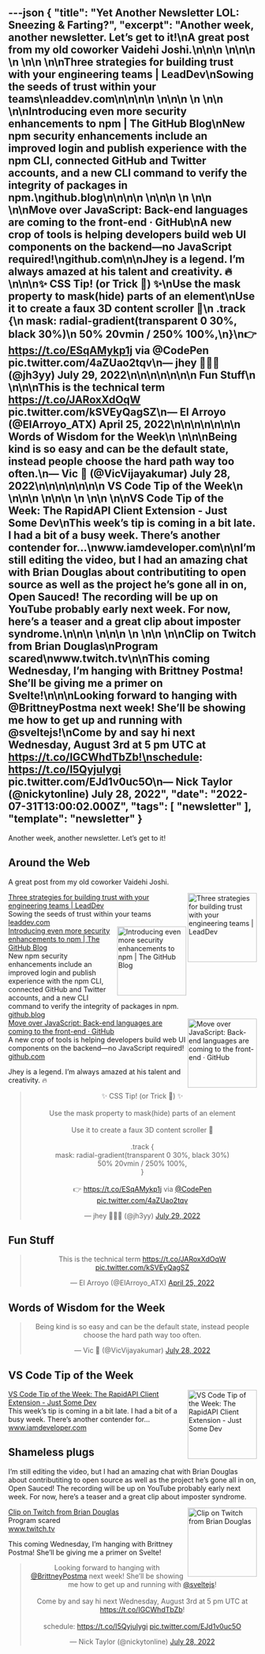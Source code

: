 ---json
{
  "title": "Yet Another Newsletter LOL: Sneezing & Farting?",
  "excerpt": "Another week, another newsletter. Let’s get to it!\nA great post from my old coworker Vaidehi Joshi.\n\n\n          \n\n\n \n          \n\n          \n\nThree strategies for building trust with your engineering teams | LeadDev\nSowing the seeds of trust within your teams\nleaddev.com\n\n\n\n          \n\n\n \n          \n\n          \n\nIntroducing even more security enhancements to npm | The GitHub Blog\nNew npm security enhancements include an improved login and publish experience with the npm CLI, connected GitHub and Twitter accounts, and a new CLI command to verify the integrity of packages in npm.\ngithub.blog\n\n\n\n          \n\n\n \n          \n\n          \n\nMove over JavaScript: Back-end languages are coming to the front-end · GitHub\nA new crop of tools is helping developers build web UI components on the backend—no JavaScript required!\ngithub.com\n\nJhey is a legend. I’m always amazed at his talent and creativity. 🔥\n\n\n✨ CSS Tip! (or Trick 🤔) ✨\nUse the mask property to mask(hide) parts of an element\nUse it to create a faux 3D content scroller 🤿\n .track {\n  mask: radial-gradient(transparent 0 30%, black 30%)\n              50% 20vmin / 250% 100%,\n}\n👉 https://t.co/ESqAMykp1j via @CodePen pic.twitter.com/4aZUao2tqv\n— jhey 🔨🐻✨ (@jh3yy) July 29, 2022\n\n\n\n\n\n\n      Fun Stuff\n    \n\n\nThis is the technical term https://t.co/JARoxXdOqW pic.twitter.com/kSVEyQagSZ\n— El Arroyo (@ElArroyo_ATX) April 25, 2022\n\n\n\n\n\n\n      Words of Wisdom for the Week\n    \n\n\nBeing kind is so easy and can be the default state, instead people choose the hard path way too often.\n— Vic 🌮 (@VicVijayakumar) July 28, 2022\n\n\n\n\n\n\n      VS Code Tip of the Week\n    \n\n\n          \n\n\n \n          \n\n          \n\nVS Code Tip of the Week: The RapidAPI Client Extension - Just Some Dev\nThis week’s tip is coming in a bit late. I had a bit of a busy week. There’s another contender for…\nwww.iamdeveloper.com\n\nI’m still editing the video, but I had an amazing chat with Brian Douglas about contributiting to open source as well as the project he’s gone all in on, Open Sauced! The recording will be up on YouTube probably early next week. For now, here’s a teaser and a great clip about imposter syndrome.\n\n\n          \n\n\n \n          \n\n          \n\nClip on Twitch from Brian Douglas\nProgram scared\nwww.twitch.tv\n\nThis coming Wednesday, I’m hanging with Brittney Postma! She’ll be giving me a primer on Svelte!\n\n\nLooking forward to hanging with @BrittneyPostma next week! She’ll be showing me how to get up and running with @sveltejs!\nCome by and say hi next Wednesday, August 3rd at 5 pm UTC at https://t.co/IGCWhdTbZb!\nschedule: https://t.co/I5QyjuIygi pic.twitter.com/EJd1v0uc5O\n— Nick Taylor (@nickytonline) July 28, 2022",
  "date": "2022-07-31T13:00:02.000Z",
  "tags": [
    "newsletter"
  ],
  "template": "newsletter"
}
---

<p>Another week, another newsletter. Let’s get to it!</p>

<h2>
      Around the Web
    </h2>

<p>A great post from my old coworker Vaidehi Joshi.</p>

<tr><td align="left" ><div >

<a href="https://leaddev.com/building-happy-teams/three-strategies-building-trust-your-engineering-teams?utm_campaign=Yet%20Another%20Newsletter%20LOL&amp;utm_medium=Social&amp;utm_source=Twitter#Echobox=1659110483"  target="_blank">
<img align="right" alt="Three strategies for building trust with your engineering teams | LeadDev"  height="140" src="https://s3.amazonaws.com/revue/items/images/017/210/130/thumb/Three_20strategies_20for_20building_20trust_20with_20your_20engineering_20teams.png?1659272302"  width="140"/>
</a> 
<div>
<div  ><a href="https://leaddev.com/building-happy-teams/three-strategies-building-trust-your-engineering-teams?utm_campaign=Yet%20Another%20Newsletter%20LOL&amp;utm_medium=Social&amp;utm_source=Twitter#Echobox=1659110483"  target="_blank">Three strategies for building trust with your engineering teams | LeadDev</a></div>
<div  ><div  >Sowing the seeds of trust within your teams</div>
</div>
<div  ><a href="https://leaddev.com/building-happy-teams/three-strategies-building-trust-your-engineering-teams?utm_campaign=Yet%20Another%20Newsletter%20LOL&amp;utm_medium=Social&amp;utm_source=Twitter#Echobox=1659110483"  target="_blank">leaddev.com</a></div>
</div>
</div></td></tr>

<tr><td align="left" ><div >

<a href="https://github.blog/2022-07-26-introducing-even-more-security-enhancements-to-npm/"  target="_blank">
<img align="right" alt="Introducing even more security enhancements to npm | The GitHub Blog"  height="140" src="https://s3.amazonaws.com/revue/items/images/017/204/735/thumb/npm-github.png?1659226206"  width="140"/>
</a> 
<div>
<div  ><a href="https://github.blog/2022-07-26-introducing-even-more-security-enhancements-to-npm/"  target="_blank">Introducing even more security enhancements to npm | The GitHub Blog</a></div>
<div  ><div  >New npm security enhancements include an improved login and publish experience with the npm CLI, connected GitHub and Twitter accounts, and a new CLI command to verify the integrity of packages in npm.</div>
</div>
<div  ><a href="https://github.blog/2022-07-26-introducing-even-more-security-enhancements-to-npm/"  target="_blank">github.blog</a></div>
</div>
</div></td></tr>

<tr><td align="left" ><div >

<a href="https://github.com/readme/featured/server-side-languages-for-front-end"  target="_blank">
<img align="right" alt="Move over JavaScript: Back-end languages are coming to the front-end · GitHub"  height="140" src="https://s3.amazonaws.com/revue/items/images/017/204/747/thumb/1200x628-ReadMe-FB_Post-Liveview_2x.jpg?1659226368"  width="140"/>
</a> 
<div>
<div  ><a href="https://github.com/readme/featured/server-side-languages-for-front-end"  target="_blank">Move over JavaScript: Back-end languages are coming to the front-end · GitHub</a></div>
<div  ><div  >A new crop of tools is helping developers build web UI components on the backend—no JavaScript required!</div>
</div>
<div  ><a href="https://github.com/readme/featured/server-side-languages-for-front-end"  target="_blank">github.com</a></div>
</div>
</div></td></tr>

<p>Jhey is a legend. I’m always amazed at his talent and creativity. 🔥</p>

<p><html><body><div><blockquote align="center"  data-dnt="true"><p dir="ltr" lang="en">✨ CSS Tip! (or Trick 🤔) ✨<br/><br/>Use the mask property to mask(hide) parts of an element<br/><br/>Use it to create a faux 3D content scroller 🤿<br/> <br/>.track {<br/>  mask: radial-gradient(transparent 0 30%, black 30%)<br/>              50% 20vmin / 250% 100%,<br/>}<br/><br/>👉 <a href="https://t.co/ESqAMykp1j">https://t.co/ESqAMykp1j</a> via <a href="https://twitter.com/CodePen?ref_src=twsrc%5Etfw">@CodePen</a> <a href="https://t.co/4aZUao2tqv">pic.twitter.com/4aZUao2tqv</a></p>— jhey 🔨🐻✨ (@jh3yy) <a href="https://twitter.com/jh3yy/status/1552822610274054145?ref_src=twsrc%5Etfw">July 29, 2022</a></blockquote></p>
<script async="" charset="utf-8" src="https://platform.twitter.com/widgets.js"></script>
<p></div></body></html></p>
<h2>
      Fun Stuff
    </h2>

<p><html><body><div><blockquote align="center"  data-dnt="true"><p dir="ltr" lang="en">This is the technical term <a href="https://t.co/JARoxXdOqW">https://t.co/JARoxXdOqW</a> <a href="https://t.co/kSVEyQagSZ">pic.twitter.com/kSVEyQagSZ</a></p>— El Arroyo (@ElArroyo_ATX) <a href="https://twitter.com/ElArroyo_ATX/status/1518656575338074112?ref_src=twsrc%5Etfw">April 25, 2022</a></blockquote></p>
<script async="" charset="utf-8" src="https://platform.twitter.com/widgets.js"></script>
<p></div></body></html></p>
<h2>
      Words of Wisdom for the Week
    </h2>

<p><html><body><div><blockquote align="center"  data-conversation="none" data-dnt="true"><p dir="ltr" lang="en">Being kind is so easy and can be the default state, instead people choose the hard path way too often.</p>— Vic 🌮 (@VicVijayakumar) <a href="https://twitter.com/VicVijayakumar/status/1552634276969078794?ref_src=twsrc%5Etfw">July 28, 2022</a></blockquote></p>
<script async="" charset="utf-8" src="https://platform.twitter.com/widgets.js"></script>
<p></div></body></html></p>
<h2>
      VS Code Tip of the Week
    </h2>

<tr><td align="left" ><div >

<a href="https://www.iamdeveloper.com/vscodetips/2022/vs-code-tip-of-the-week-the-rapidapi-client-extension-4d8d/"  target="_blank">
<img align="right" alt="VS Code Tip of the Week: The RapidAPI Client Extension - Just Some Dev"  height="140" src="https://s3.amazonaws.com/revue/items/images/017/204/720/thumb/twitter-blog-post-social-card_bqhgzt?1659225892"  width="140"/>
</a> 
<div>
<div  ><a href="https://www.iamdeveloper.com/vscodetips/2022/vs-code-tip-of-the-week-the-rapidapi-client-extension-4d8d/"  target="_blank">VS Code Tip of the Week: The RapidAPI Client Extension - Just Some Dev</a></div>
<div  ><div  >This week’s tip is coming in a bit late. I had a bit of a busy week. There’s another contender for…</div>
</div>
<div  ><a href="https://www.iamdeveloper.com/vscodetips/2022/vs-code-tip-of-the-week-the-rapidapi-client-extension-4d8d/"  target="_blank">www.iamdeveloper.com</a></div>
</div>
</div></td></tr>

<h2>
      Shameless plugs
    </h2>

<p>I’m still editing the video, but I had an amazing chat with Brian Douglas about contributiting to open source as well as the project he’s gone all in on, Open Sauced! The recording will be up on YouTube probably early next week. For now, here’s a teaser and a great clip about imposter syndrome.</p>

<tr><td align="left" ><div >

<a href="https://www.twitch.tv/nickytonline/clip/HyperFrigidRingLitty-k4QynkhaZHtv0FDQ?filter=clips&amp;range=7d&amp;sort=time&amp;utm_campaign=Yet%20Another%20Newsletter%20LOL&amp;utm_medium=email&amp;utm_source=Revue%20newsletter"  target="_blank">
<img align="right" alt="Clip on Twitch from Brian Douglas"  height="140" src="https://s3.amazonaws.com/revue/items/images/017/205/820/thumb/twitch_logo3.jpg?1659241564"  width="140"/>
</a> 
<div>
<div  ><a href="https://www.twitch.tv/nickytonline/clip/HyperFrigidRingLitty-k4QynkhaZHtv0FDQ?filter=clips&amp;range=7d&amp;sort=time&amp;utm_campaign=Yet%20Another%20Newsletter%20LOL&amp;utm_medium=email&amp;utm_source=Revue%20newsletter"  target="_blank">Clip on Twitch from Brian Douglas</a></div>
<div  ><div  >Program scared</div>
</div>
<div  ><a href="https://www.twitch.tv/nickytonline/clip/HyperFrigidRingLitty-k4QynkhaZHtv0FDQ?filter=clips&amp;range=7d&amp;sort=time&amp;utm_campaign=Yet%20Another%20Newsletter%20LOL&amp;utm_medium=email&amp;utm_source=Revue%20newsletter"  target="_blank">www.twitch.tv</a></div>
</div>
</div></td></tr>

<p>This coming Wednesday, I’m hanging with Brittney Postma! She’ll be giving me a primer on Svelte!</p>

<p><html><body><div><blockquote align="center"  data-dnt="true"><p dir="ltr" lang="en">Looking forward to hanging with <a href="https://twitter.com/BrittneyPostma?ref_src=twsrc%5Etfw">@BrittneyPostma</a> next week! She&rsquo;ll be showing me how to get up and running with <a href="https://twitter.com/sveltejs?ref_src=twsrc%5Etfw">@sveltejs</a>!<br/><br/>Come by and say hi next Wednesday, August 3rd at 5 pm UTC at <a href="https://t.co/IGCWhdTbZb">https://t.co/IGCWhdTbZb</a>!<br/><br/>schedule: <a href="https://t.co/I5QyjuIygi">https://t.co/I5QyjuIygi</a> <a href="https://t.co/EJd1v0uc5O">pic.twitter.com/EJd1v0uc5O</a></p>— Nick Taylor (@nickytonline) <a href="https://twitter.com/nickytonline/status/1552764083761471489?ref_src=twsrc%5Etfw">July 28, 2022</a></blockquote></p>
<script async="" charset="utf-8" src="https://platform.twitter.com/widgets.js"></script>
<p></div></body></html></p>
